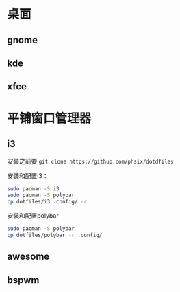 # 桌面

## gnome

## kde

## xfce

# 平铺窗口管理器

## i3

安装之前要 `git clone https://github.com/phsix/dotdfiles`

安装和配置i3：
```bash
sudo pacman -S i3
sudo pacman -S polybar
cp dotfiles/i3 .config/ -r
```
安装和配置polybar
```bash
sudo pacman -S polybar
cp dotfiles/polybar -r .config/
```
## awesome

## bspwm



